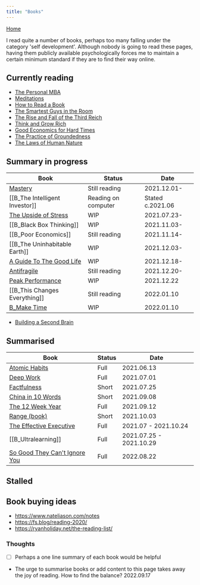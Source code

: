 ```yaml
---
title: "Books"
---
```

[Home](https://93jy.github.io/quartz/)

I read quite a number of books, perhaps too many falling under the category 'self development'. Although nobody is going to read these pages, having them publicly available psychologically forces me to maintain a certain minimum standard if they are to find their way online. 
## Currently reading
- [The Personal MBA](notes/B_The%20Personal%20MBA.md)
- [Meditations](notes/B_Meditations.md)
- [How to Read a Book](notes/B_How%20to%20Read%20a%20Book.md)
- [The Smartest Guys in the Room](notes/The%20Smartest%20Guys%20in%20the%20Room.md)
- [The Rise and Fall of the Third Reich](notes/B_The%20Rise%20and%20Fall%20of%20the%20Third%20Reich.md)
- [Think and Grow Rich](notes/B_Think%20and%20Grow%20Rich.md)
- [Good Economics for Hard Times](notes/B_Good%20Economics%20for%20Hard%20Times.md)
- [The Practice of Groundedness](notes/B_The%20Practice%20of%20Groundedness.md)
- [The Laws of Human Nature](notes/The%20Laws%20of%20Human%20Nature.md)

## Summary in progress
| Book                                                                      | Status              | Date             |
| ------------------------------------------------------------------------- | ------------------- | ---------------- |
| [Mastery](notes/B_Mastery.md)                                             | Still reading       | 2021.12.01-      |
| [[B_The Intelligent Investor]]                                            | Reading on computer | Stated c.2021.06 |
| [The Upside of Stress](notes/B_The%20Upside%20of%20Stress.md)             | WIP                 | 2021.07.23-      |
| [[B_Black Box Thinking]]                                                  | WIP                 | 2021.11.03-      |
| [[B_Poor Economics]]                                                      | Still reading       | 2021.11.14-      |
| [[B_The Uninhabitable Earth]]                                             | WIP                 | 2021.12.03-      |
| [A Guide To The Good Life](notes/B_A%20Guide%20To%20The%20Good%20Life.md) | WIP                 | 2021.12.18-      |
| [Antifragile](notes/B_Antifragile.md)                                     | Still reading       | 2021.12.20-      |
| [Peak Performance](notes/B_Peak%20Performance.md)                       | WIP                 | 2021.12.22       |
| [[B_This Changes Everything]]                                             | Still reading       | 2022.01.10       |
| [B_Make Time](notes/B_Make%20Time.md)                                     | WIP                 | 2022.01.10       |
- [Building a Second Brain](notes/B_Building%20a%20Second%20Brain.md)

## Summarised
| Book                                                                                | Status | Date                    |
| ----------------------------------------------------------------------------------- | ------ | ----------------------- |
| [Atomic Habits](notes/B_Atomic%20Habits.md)                                         | Full   | 2021.06.13              |
| [Deep Work](notes/B_Deep%20Work.md)                                                 | Full   | 2021.07.01              |
| [Factfulness](notes/B_Factfulness.md)                                               | Short  | 2021.07.25              |
| [China in 10 Words](notes/B_China%20in%2010%20Words.md)                             | Short  | 2021.09.08              |
| [The 12 Week Year](notes/B_The%2012%20Week%20Year.md)                                                              | Full   | 2021.09.12              |
| [Range (book)](notes/B_Range.md)                                                    | Short  | 2021.10.03              |
| [The Effective Executive](notes/B_The%20Effective%20Executive.md)                   | Full   | 2021.07 - 2021.10.24    |
| [[B_Ultralearning]]                                                                 | Full   | 2021.07.25 - 2021.10.29 |
| [So Good They Can't Ignore You](notes/B_So%20Good%20They%20Can't%20Ignore%20You.md) | Full   | 2022.08.22              |

## Stalled 
 
## Book buying ideas
- https://www.nateliason.com/notes
- https://fs.blog/reading-2020/
- https://ryanholiday.net/the-reading-list/

### Thoughts
- [ ] Perhaps a one line summary of each book would be helpful
- The urge to summarise books or add content to this page takes away the joy of reading. How to find the balance? 2022.09.17 